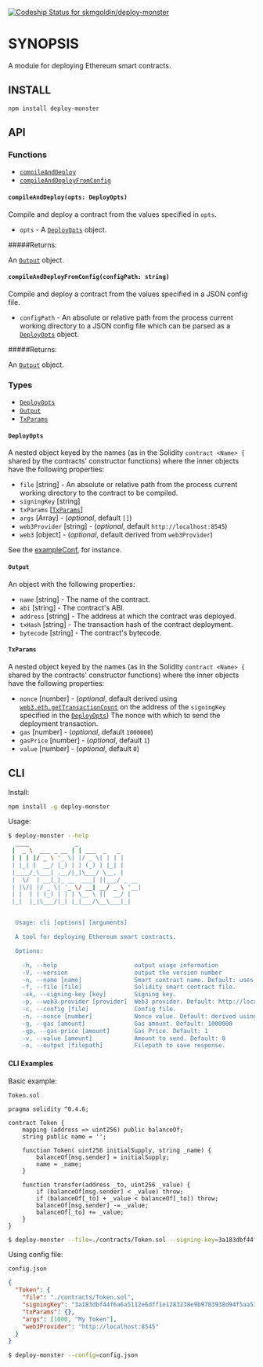 [ ![Codeship Status for skmgoldin/deploy-monster](https://app.codeship.com/projects/fda3aca0-aaa0-0134-e233-6aed319023da/status?branch=master)](https://app.codeship.com/projects/191974)
# SYNOPSIS

A module for deploying Ethereum smart contracts.

## INSTALL
`npm install deploy-monster`

## API

### Functions

- [`compileAndDeploy`](#compileAndDeploy)
- [`compileAndDeployFromConfig`](#compileAndDeployFromConfig)

#### `compileAndDeploy(opts: DeployOpts)`
Compile and deploy a contract from the values specified in `opts`.

- `opts` - A [`DeployOpts`](#DeployOpts) object.

#####Returns:

An [`Output`](#Output) object.

#### `compileAndDeployFromConfig(configPath: string)`
Compile and deploy a contract from the values specified in a JSON config file.

- `configPath` - An absolute or relative path from the process current working directory to a JSON config file which can be parsed as a [`DeployOpts`](#DeployOpts) object.

#####Returns:

An [`Output`](#Output) object.

### Types

- [`DeployOpts`](#DeployOpts)
- [`Output`](#Output)
- [`TxParams`](#TxParams)

#### `DeployOpts`

A nested object keyed by the names (as in the Solidity `contract <Name> {` shared by the contracts' constructor functions) where the inner objects have the following properties:

- `file` [string] - An absolute or relative path from the process current working directory to the contract to be compiled.
- `signingKey` [string]
- `txParams` [[`TxParams`](#TxParams)]
- `args` [Array] - (*optional*, default `[]`)
- `web3Provider` [string] - (*optional*, default `http://localhost:8545`)
- `web3` [object] - (*optional*, default derived from `web3Provider`)

See the [exampleConf](https://github.com/skmgoldin/deploy-monster/blob/master/exampleConf.json), for instance.

#### `Output`

An object with the following properties:

- `name` [string] - The name of the contract.
- `abi` [string] - The contract's ABI.
- `address` [string] - The address at which the contract was deployed.
- `txHash` [string] - The transaction hash of the contract deployment.
- `bytecode` [string] - The contract's bytecode.

#### `TxParams`

A nested object keyed by the names (as in the Solidity `contract <Name> {` shared by the contracts' constructor functions) where the inner objects have the following properties:

- `nonce` [number] - (*optional*, default derived using [`web3.eth.getTransactionCount`](#https://github.com/ethereum/wiki/wiki/JavaScript-API#web3ethgettransactioncount) on the address of the `signingKey` specified in the [`DeployOpts`](#DeployOpts)) The nonce with which to send the deployment transaction.
- `gas` [number] - (*optional*, default `1000000`)
- `gasPrice` [number] - (*optional*, default `1`)
- `value` [number] - (*optional*, default `0`)

## CLI

Install:

```bash
npm install -g deploy-monster
```

Usage:

```bash
$ deploy-monster --help
  ____             _
 |  _ \  ___ _ __ | | ___  _   _
 | | | |/ _ \ '_ \| |/ _ \| | | |
 | |_| |  __/ |_) | | (_) | |_| |
 |____/_\___| .__/|_|\___/ \__, |
 |  \/  | __|_|_ __  ___| ||___/ _ __
 | |\/| |/ _ \| '_ \/ __| __/ _ \ '__|
 | |  | | (_) | | | \__ \ ||  __/ |
 |_|  |_|\___/|_| |_|___/\__\___|_|


  Usage: cli [options] [arguments]

  A tool for deploying Ethereum smart contracts.

  Options:

    -h, --help                      output usage information
    -V, --version                   output the version number
    -n, --name [name]               Smart contract name. Default: uses filename if not passed.
    -f, --file [file]               Solidity smart contract file.
    -sk, --signing-key [key]        Signing key.
    -p, --web3-provider [provider]  Web3 provider. Default: http://localhost:8545
    -c, --config [file]             Config file.
    -n, --nonce [number]            Nonce value. Default: derived using web3.eth.getTransactionCount
    -g, --gas [amount]              Gas amount. Default: 1000000
    -gp, --gas-price [amount]       Gas Price. Default: 1
    -v, --value [amount]            Amount to send. Default: 0
    -o, --output [filepath]         Filepath to save response.
```

#### CLI Examples

Basic example:

`Token.sol`

```solidity
pragma solidity ^0.4.6;

contract Token {
    mapping (address => uint256) public balanceOf;
    string public name = '';

    function Token( uint256 initialSupply, string _name) {
        balanceOf[msg.sender] = initialSupply;
        name = _name;
    }

    function transfer(address _to, uint256 _value) {
        if (balanceOf[msg.sender] < _value) throw;
        if (balanceOf[_to] + _value < balanceOf[_to]) throw;
        balanceOf[msg.sender] -= _value;
        balanceOf[_to] += _value;
    }
}
```

```bash
$ deploy-monster --file=./contracts/Token.sol --signing-key=3a183dbf44f6a6a5112e6dff1e1283238e9b9703938d94f5aa53cf8581ab2c26 --web3-provider="http://localhost:8545" --output=./output.json 1000 "My Token"
```

Using config file:

`config.json`

```json
{
  "Token": {
    "file": "./contracts/Token.sol",
    "signingKey": "3a183dbf44f6a6a5112e6dff1e1283238e9b9703938d94f5aa53cf8581ab2c26",
    "txParams": {},
    "args": [1000, "My Token"],
    "web3Provider": "http://localhost:8545"
  }
}
```

```bash
$ deploy-monster --config=config.json
```

